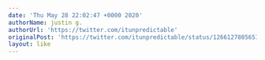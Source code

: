 ```yaml
---
date: 'Thu May 28 22:02:47 +0000 2020'
authorName: justin g.
authorUrl: 'https://twitter.com/itunpredictable'
originalPost: 'https://twitter.com/itunpredictable/status/1266127805651185664'
layout: like
---
```

